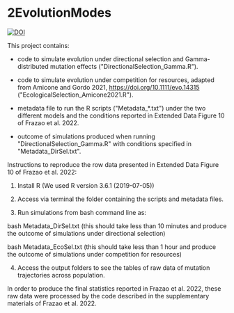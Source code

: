 # 2EvolutionModes
[![DOI](https://zenodo.org/badge/486260829.svg)](https://zenodo.org/badge/latestdoi/486260829)

This project contains:

- code to simulate evolution under directional selection and Gamma-distributed mutation effects ("DirectionalSelection_Gamma.R").

- code to simulate evolution under competition for resources, adapted from Amicone and Gordo 2021, https://doi.org/10.1111/evo.14315 ("EcologicalSelection_Amicone2021.R").

- metadata file to run the R scripts ("Metadata_*.txt") under the two different models and the conditions reported in Extended Data Figure 10 of Frazao et al. 2022.

- outcome of simulations produced when running "DirectionalSelection_Gamma.R" with conditions specified in "Metadata_DirSel.txt".

Instructions to reproduce the row data presented in Extended Data Figure 10 of Frazao et al. 2022:
1) Install R (We used R version 3.6.1 (2019-07-05))

2) Access via terminal the folder containing the scripts and metadata files.
3) Run simulations from bash command line as:

bash Metadata_DirSel.txt
(this should take less than 10 minutes and produce the outcome of simulations under directional selection)

bash Metadata_EcoSel.txt
(this should take less than 1 hour and produce the outcome of simulations under competition for resources)

4) Access the output folders to see the tables of raw data of mutation trajectories across population.

In order to produce the final statistics reported in Frazao et al. 2022, these raw data were processed by the code described in the supplementary materials of Frazao et al. 2022.

